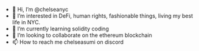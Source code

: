 - 👋 Hi, I’m @chelseanyc
- 👀 I’m interested in DeFi, human rights, fashionable things, living my best life in NYC.
- 🌱 I’m currently learning solidity coding
- 💞️ I’m looking to collaborate on the ethereum blockchain
- 📫 How to reach me chelseasumi on discord

<!---
chelseanyc/chelseanyc is a ✨ special ✨ repository because its `README.md` (this file) appears on your GitHub profile.
You can click the Preview link to take a look at your changes.
--->
